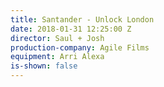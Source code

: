 ```yaml
---
title: Santander - Unlock London
date: 2018-01-31 12:25:00 Z
director: Saul + Josh
production-company: Agile Films
equipment: Arri Alexa
is-shown: false
---
```


